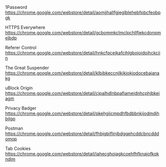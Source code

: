 1Password
https://chrome.google.com/webstore/detail/aomjjhallfgjeglblehebfpbcfeobpgk

HTTPS Everywhere
https://chrome.google.com/webstore/detail/gcbommkclmclpchllfjekcdonpmejbdp

Referer Control
https://chrome.google.com/webstore/detail/hnkcfpcejkafcihlgbojoidoihckciin

The Great Suspender
https://chrome.google.com/webstore/detail/klbibkeccnjlkjkiokjodocebajanakg

uBlock Origin
https://chrome.google.com/webstore/detail/cjpalhdlnbpafiamejdnhcphjbkeiagm

Privacy Badger
https://chrome.google.com/webstore/detail/pkehgijcmpdhfbdbbnkijodmdjhbjlgp

Postman
https://chrome.google.com/webstore/detail/fhbjgbiflinjbdggehcddcbncdddomop

Tab Cookies
https://chrome.google.com/webstore/detail/iahecghojagkcoehfhfknajofkokndjm

